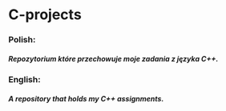 # C-projects

### Polish:
##### Repozytorium które przechowuje moje zadania z języka C++.

### English:
##### A repository that holds my C++ assignments.
